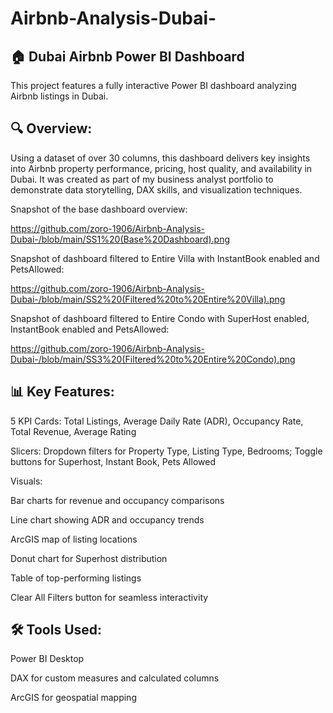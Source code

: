 # Airbnb-Analysis-Dubai-
## 🏠 Dubai Airbnb Power BI Dashboard
This project features a fully interactive Power BI dashboard analyzing Airbnb listings in Dubai.

## 🔍 Overview:
Using a dataset of over 30 columns, this dashboard delivers key insights into Airbnb property performance, pricing, host quality, and availability in Dubai. It was created as part of my business analyst portfolio to demonstrate data storytelling, DAX skills, and visualization techniques.

Snapshot of the base dashboard overview:

https://github.com/zoro-1906/Airbnb-Analysis-Dubai-/blob/main/SS1%20(Base%20Dashboard).png

Snapshot of dashboard filtered to Entire Villa with InstantBook enabled and PetsAllowed:

https://github.com/zoro-1906/Airbnb-Analysis-Dubai-/blob/main/SS2%20(Filtered%20to%20Entire%20Villa).png

Snapshot of dashboard filtered to Entire Condo with SuperHost enabled, InstantBook enabled and PetsAllowed:

https://github.com/zoro-1906/Airbnb-Analysis-Dubai-/blob/main/SS3%20(Filtered%20to%20Entire%20Condo).png

## 📊 Key Features:
5 KPI Cards: Total Listings, Average Daily Rate (ADR), Occupancy Rate, Total Revenue, Average Rating

Slicers: Dropdown filters for Property Type, Listing Type, Bedrooms; Toggle buttons for Superhost, Instant Book, Pets Allowed

Visuals:

Bar charts for revenue and occupancy comparisons

Line chart showing ADR and occupancy trends

ArcGIS map of listing locations

Donut chart for Superhost distribution

Table of top-performing listings

Clear All Filters button for seamless interactivity

## 🛠️ Tools Used:
Power BI Desktop

DAX for custom measures and calculated columns

ArcGIS for geospatial mapping
